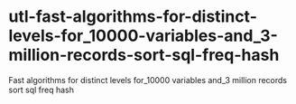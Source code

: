 # utl-fast-algorithms-for-distinct-levels-for_10000-variables-and_3-million-records-sort-sql-freq-hash
Fast algorithms for distinct levels for_10000 variables and_3 million records sort sql freq hash  
